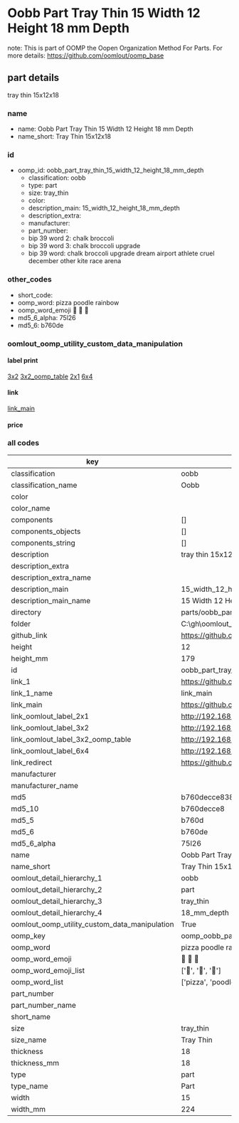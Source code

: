 # Oobb Part Tray Thin 15 Width 12 Height 18 mm Depth  

note: This is part of OOMP the Oopen Organization Method For Parts. For more details: https://github.com/oomlout/oomp_base

##  part details
  



tray thin 15x12x18



### name
* name: Oobb Part Tray Thin 15 Width 12 Height 18 mm Depth
* name_short: Tray Thin 15x12x18 
### id
* oomp_id: oobb_part_tray_thin_15_width_12_height_18_mm_depth
  * classification: oobb
  * type: part
  * size: tray_thin
  * color: 
  * description_main: 15_width_12_height_18_mm_depth
  * description_extra: 
  * manufacturer: 
  * part_number: 
  * bip 39 word 2: chalk broccoli
  * bip 39 word 3: chalk broccoli upgrade
  * bip 39 word: chalk broccoli upgrade dream airport athlete cruel december other kite race arena

### other_codes
* short_code: 
* oomp_word: pizza poodle rainbow
* oomp_word_emoji :pizza: :poodle: :rainbow:
* md5_6_alpha: 75l26
* md5_6: b760de






### oomlout_oomp_utility_custom_data_manipulation
#### label print
[3x2](http://192.168.1.245:1112/?label=oomp%2075l26)
[3x2_oomp_table](http://192.168.1.108:1112/?label=oomp%2075l26)
[2x1](http://192.168.1.242:1112/?label=oomp%2075l26)
[6x4](http://192.168.1.55:1112/?label=oomp%2075l26)    

#### link

[link_main](https://github.com/oomlout/oomlout_oobb_version_4_generated_parts/tree/main/navigation_oomp/oobb/part/tray_thin/15_width_12_height_18_mm_depth/part)                              

#### price







### all codes 
| key | value |  
| --- | --- |  
| classification | oobb |  
| classification_name | Oobb |  
| color |  |  
| color_name |  |  
| components | [] |  
| components_objects | [] |  
| components_string | [] |  
| description | tray thin 15x12x18 |  
| description_extra |  |  
| description_extra_name |  |  
| description_main | 15_width_12_height_18_mm_depth |  
| description_main_name | 15 Width 12 Height 18 mm Depth |  
| directory | parts/oobb_part_tray_thin_15_width_12_height_18_mm_depth |  
| folder | C:\gh\oomlout_oobb_version_4_generated_parts\parts\oobb_part_tray_thin_15_width_12_height_18_mm_depth |  
| github_link | https://github.com/oomlout/oomlout_oomp_part_src/tree/main/parts/oobb_part_tray_thin_15_width_12_height_18_mm_depth |  
| height | 12 |  
| height_mm | 179 |  
| id | oobb_part_tray_thin_15_width_12_height_18_mm_depth |  
| link_1 | https://github.com/oomlout/oomlout_oobb_version_4_generated_parts/tree/main/navigation_oomp/oobb/part/tray_thin/15_width_12_height_18_mm_depth/part |  
| link_1_name | link_main |  
| link_main | https://github.com/oomlout/oomlout_oobb_version_4_generated_parts/tree/main/navigation_oomp/oobb/part/tray_thin/15_width_12_height_18_mm_depth/part |  
| link_oomlout_label_2x1 | http://192.168.1.242:1112/?label=oomp%2075l26 |  
| link_oomlout_label_3x2 | http://192.168.1.245:1112/?label=oomp%2075l26 |  
| link_oomlout_label_3x2_oomp_table | http://192.168.1.108:1112/?label=oomp%2075l26 |  
| link_oomlout_label_6x4 | http://192.168.1.55:1112/?label=oomp%2075l26 |  
| link_redirect | https://github.com/oomlout/oomlout_oobb_version_4_generated_parts/tree/main/parts/oobb_tray_thin_15_12_18 |  
| manufacturer |  |  
| manufacturer_name |  |  
| md5 | b760decce838a6903882c429dd47192f |  
| md5_10 | b760decce8 |  
| md5_5 | b760d |  
| md5_6 | b760de |  
| md5_6_alpha | 75l26 |  
| name | Oobb Part Tray Thin 15 Width 12 Height 18 mm Depth |  
| name_short | Tray Thin 15x12x18  |  
| oomlout_detail_hierarchy_1 | oobb |  
| oomlout_detail_hierarchy_2 | part |  
| oomlout_detail_hierarchy_3 | tray_thin |  
| oomlout_detail_hierarchy_4 | 18_mm_depth |  
| oomlout_oomp_utility_custom_data_manipulation | True |  
| oomp_key | oomp_oobb_part_tray_thin_15_width_12_height_18_mm_depth |  
| oomp_word | pizza poodle rainbow |  
| oomp_word_emoji | :pizza: :poodle: :rainbow: |  
| oomp_word_emoji_list | [':pizza:', ':poodle:', ':rainbow:'] |  
| oomp_word_list | ['pizza', 'poodle', 'rainbow'] |  
| part_number |  |  
| part_number_name |  |  
| short_name |  |  
| size | tray_thin |  
| size_name | Tray Thin |  
| thickness | 18 |  
| thickness_mm | 18 |  
| type | part |  
| type_name | Part |  
| width | 15 |  
| width_mm | 224 |  
